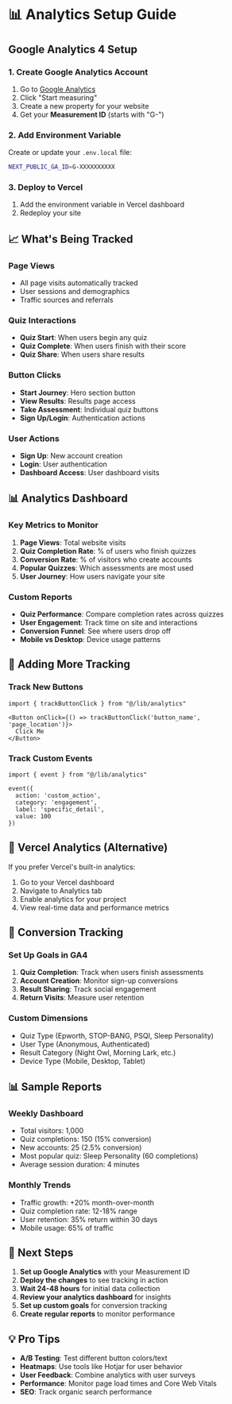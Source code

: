 # 📊 Analytics Setup Guide

## Google Analytics 4 Setup

### 1. Create Google Analytics Account
1. Go to [Google Analytics](https://analytics.google.com/)
2. Click "Start measuring"
3. Create a new property for your website
4. Get your **Measurement ID** (starts with "G-")

### 2. Add Environment Variable
Create or update your `.env.local` file:
```bash
NEXT_PUBLIC_GA_ID=G-XXXXXXXXXX
```

### 3. Deploy to Vercel
1. Add the environment variable in Vercel dashboard
2. Redeploy your site

## 📈 What's Being Tracked

### Page Views
- All page visits automatically tracked
- User sessions and demographics
- Traffic sources and referrals

### Quiz Interactions
- **Quiz Start**: When users begin any quiz
- **Quiz Complete**: When users finish with their score
- **Quiz Share**: When users share results

### Button Clicks
- **Start Journey**: Hero section button
- **View Results**: Results page access
- **Take Assessment**: Individual quiz buttons
- **Sign Up/Login**: Authentication actions

### User Actions
- **Sign Up**: New account creation
- **Login**: User authentication
- **Dashboard Access**: User dashboard visits

## 📊 Analytics Dashboard

### Key Metrics to Monitor
1. **Page Views**: Total website visits
2. **Quiz Completion Rate**: % of users who finish quizzes
3. **Conversion Rate**: % of visitors who create accounts
4. **Popular Quizzes**: Which assessments are most used
5. **User Journey**: How users navigate your site

### Custom Reports
- **Quiz Performance**: Compare completion rates across quizzes
- **User Engagement**: Track time on site and interactions
- **Conversion Funnel**: See where users drop off
- **Mobile vs Desktop**: Device usage patterns

## 🔧 Adding More Tracking

### Track New Buttons
```tsx
import { trackButtonClick } from "@/lib/analytics"

<Button onClick={() => trackButtonClick('button_name', 'page_location')}>
  Click Me
</Button>
```

### Track Custom Events
```tsx
import { event } from "@/lib/analytics"

event({
  action: 'custom_action',
  category: 'engagement',
  label: 'specific_detail',
  value: 100
})
```

## 📱 Vercel Analytics (Alternative)

If you prefer Vercel's built-in analytics:
1. Go to your Vercel dashboard
2. Navigate to Analytics tab
3. Enable analytics for your project
4. View real-time data and performance metrics

## 🎯 Conversion Tracking

### Set Up Goals in GA4
1. **Quiz Completion**: Track when users finish assessments
2. **Account Creation**: Monitor sign-up conversions
3. **Result Sharing**: Track social engagement
4. **Return Visits**: Measure user retention

### Custom Dimensions
- Quiz Type (Epworth, STOP-BANG, PSQI, Sleep Personality)
- User Type (Anonymous, Authenticated)
- Result Category (Night Owl, Morning Lark, etc.)
- Device Type (Mobile, Desktop, Tablet)

## 📊 Sample Reports

### Weekly Dashboard
- Total visitors: 1,000
- Quiz completions: 150 (15% conversion)
- New accounts: 25 (2.5% conversion)
- Most popular quiz: Sleep Personality (60 completions)
- Average session duration: 4 minutes

### Monthly Trends
- Traffic growth: +20% month-over-month
- Quiz completion rate: 12-18% range
- User retention: 35% return within 30 days
- Mobile usage: 65% of traffic

## 🚀 Next Steps

1. **Set up Google Analytics** with your Measurement ID
2. **Deploy the changes** to see tracking in action
3. **Wait 24-48 hours** for initial data collection
4. **Review your analytics dashboard** for insights
5. **Set up custom goals** for conversion tracking
6. **Create regular reports** to monitor performance

## 💡 Pro Tips

- **A/B Testing**: Test different button colors/text
- **Heatmaps**: Use tools like Hotjar for user behavior
- **User Feedback**: Combine analytics with user surveys
- **Performance**: Monitor page load times and Core Web Vitals
- **SEO**: Track organic search performance
